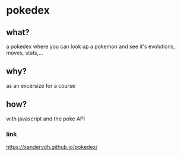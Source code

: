 # pokedex
## what?
a pokedex where you can look up a pokemon and see it's evolutions, moves, stats,...

## why?
as an excersize for a course

## how?
with javascript and the poke API

### link

https://xandervdh.github.io/pokedex/